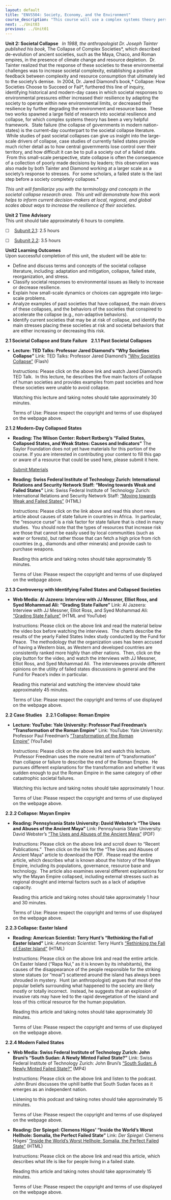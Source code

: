 ```yaml
---
layout: default
title: "ENVS504: Society, Economy, and the Environment"
course_description: "This course will use a complex systems theory perspective to investigate how coupled human-environment systems interact to either increase or decrease their risk of collapse. This complex systems approach works across many disciplines, so that human-environment linkages can be understood from sociological, environmental science, and economic viewpoints."
next: ../Unit03
previous: ../Unit01
---
```

**Unit 2: Societal Collapse** <span id="2"></span> 
*In 1988, the anthropologist Dr. Joseph Tainter published his book,* The
Collapse of Complex Societies*, which described de-evolution of ancient
societies, such as the Maya, Chaco, and Roman empires, in the presence
of climate change and resource depletion.  Dr. Tainter realized that the
response of these societies to these environmental challenges was to
increase societal complexity, establishing a positive feedback between
complexity and resource consumption that ultimately led to the society’s
demise.  In 2004, Dr. Jared Diamond’s book,* Collapse: How Societies
Choose to Succeed or Fail*, furthered this line of inquiry, identifying
historical and modern-day cases in which societal responses to
environmental pressures either increased their resilience by adapting
the society to operate within new environmental limits, or decreased
their resilience by further degrading the environment and resource base.
 These two works spawned a large field of research into societal
resilience and collapse, for which complex systems theory has been a
very helpful framework.  State failure (the collapse of governments in
modern nation-states) is the current-day counterpart to the societal
collapse literature.  While studies of past societal collapses can give
us insight into the large-scale drivers of collapse, case studies of
currently failed states provide much richer detail as to how central
governments lose control over their territory, and how difficult it can
be to pull a society out of a failed state.  From this small-scale
perspective, state collapse is often the consequence of a collection of
poorly made decisions by leaders; this observation was also made by both
Tainter and Diamond working at a larger scale as a society’s response to
stresses.  For some scholars, a failed state is the last step before a
society completely collapses.*  
  
 *This unit will familiarize you with the terminology and concepts in
the societal collapse research area.  This unit will demonstrate how
this work helps to inform current decision-makers at local, regional,
and global scales about ways to increase the resilience of their
societies.*

**Unit 2 Time Advisory**  
This unit should take approximately 6 hours to complete.  
  
 ☐    [Subunit 2.1](http://www.saylor.org/courses/envs504/#2.1): 2.5
hours  
  
 ☐    [Subunit 2.2](http://www.saylor.org/courses/envs504/#2.2): 3.5
hours

**Unit2 Learning Outcomes**  
Upon successful completion of this unit, the student will be able to:
-   Define and discuss terms and concepts of the societal collapse
    literature, including: adaptation and mitigation, collapse, failed
    state, reorganization, and stress.
-   Classify societal responses to environmental issues as likely to
    increase or decrease resilience.
-   Explain how small-scale dynamics or choices can aggregate into
    large-scale problems.
-   Analyze examples of past societies that have collapsed, the main
    drivers of these collapses, and the behaviors of the societies that
    conspired to accelerate the collapse (e.g., non-adaptive behaviors).
-   Identify current societies that may be at risk of collapse, and
    identify the main stresses placing these societies at risk and
    societal behaviors that are either increasing or decreasing this
    risk.

**2.1 Societal Collapse and State Failure** <span id="2.1"></span> 
**2.1.1 Past Societal Collapses** <span id="2.1.1"></span> 
-   **Lecture: TED Talks: Professor Jared Diamond’s “Why Societies
    Collapse”**
    Link: TED Talks: Professor Jared Diamond’s [“Why Societies
    Collapse”](http://www.ted.com/talks/jared_diamond_on_why_societies_collapse.html) (Flash)  
      
     Instructions: Please click on the above link and watch Jared
    Diamond’s TED Talk.  In this lecture, he describes the five main
    factors of collapse of human societies and provides examples from
    past societies and how these societies were unable to avoid
    collapse.  
      
     Watching this lecture and taking notes should take approximately 30
    minutes.  
      
     Terms of Use: Please respect the copyright and terms of use
    displayed on the webpage above.

**2.1.2 Modern-Day Collapsed States** <span id="2.1.2"></span> 
-   **Reading: The Wilson Center: Robert Rotberg’s “Failed States,
    Collapsed States, and Weak States: Causes and Indicators”**
    The Saylor Foundation does not yet have materials for this portion
    of the course. If you are interested in contributing your content to
    fill this gap or aware of a resource that could be used here, please
    submit it here.

    [Submit Materials](/contribute/)

-   **Reading: Swiss Federal Institute of Technology Zurich:
    International Relations and Security Network Staff: “Moving towards
    Weak and Failed States”**
    Link: Swiss Federal Institute of Technology Zurich: International
    Relations and Security Network Staff: [“Moving towards Weak and
    Failed
    States”](http://www.isn.ethz.ch/isn/Digital-Library/Special-Feature/Detail?lng=en&id=143293&tabid=1452420697&contextid774=143293&contextid775=143290) (HTML)  
      
     Instructions: Please click on the link above and read this short
    news article about causes of state failure in countries in Africa.
     In particular, the “resource curse” is a risk factor for state
    failure that is cited in many studies.  You should note that the
    types of resources that increase risk are those that cannot be
    easily used by local communities (such as water or forests), but
    rather those that can fetch a high price from rich countries (e.g.,
    diamonds and other minerals) and provide cash to purchase weapons.  
      
     Reading this article and taking notes should take approximately 15
    minutes.  
      
     Terms of Use: Please respect the copyright and terms of use
    displayed on the webpage above.

**2.1.3 Controversy with Identifying Failed States and Collapsed
Societies** <span id="2.1.3"></span> 
-   **Web Media: Al Jazeera: Interview with JJ Messner, Elliot Ross, and
    Syed Mohammad Ali: “Grading State Failure”**
    Link: Al Jazeera: Interview with JJ Messner, Elliot Ross, and Syed
    Mohammad Ali: [“Grading State
    Failure”](https://web.archive.org/web/20130701002413/http://stream.aljazeera.com/story/grading-state-failure-0022317) (HTML
    and YouTube)  
      
     Instructions: Please click on the above link and read the material
    below the video box before watching the interviews.  The charts
    describe the results of the yearly Failed States Index study
    conducted by the Fund for Peace.  The methodology that the
    organization uses has been accused of having a Western bias, as
    Western and developed countries are consistently ranked more highly
    than other nations.  Then, click on the play button for the video,
    and watch the interviews with JJ Messner, Elliot Ross, and Syed
    Mohammad Ali.  The interviewees provide different opinions on the
    utility of failed states discussions in general and the Fund for
    Peace’s index in particular.  
      
     Reading this material and watching the interview should take
    approximately 45 minutes.  
      
     Terms of Use: Please respect the copyright and terms of use
    displayed on the webpage above.

**2.2 Case Studies** <span id="2.2"></span> 
**2.2.1 Collapse: Roman Empire** <span id="2.2.1"></span> 
-   **Lecture: YouTube: Yale University: Professor Paul Freedman’s
    “Transformation of the Roman Empire”**
    Link: YouTube: Yale University: Professor Paul Freedman’s
    [“Transformation of the Roman
    Empire”](http://www.youtube.com/watch?v=7_ssRpso9e8&list=EC77A337915A76F660&index=6&feature=plpp_video) (YouTube)  
      
     Instructions: Please click on the above link and watch this
    lecture.  Professor Freedman uses the more neutral term of
    “transformation” than collapse or failure to describe the end of the
    Roman Empire.  He pursues different explanations for the
    transformation and whether it was sudden enough to put the Roman
    Empire in the same category of other catastrophic societal
    failures.  
      
     Watching this lecture and taking notes should take approximately 1
    hour.  
      
     Terms of Use: Please respect the copyright and terms of use
    displayed on the webpage above.

**2.2.2 Collapse: Mayan Empire** <span id="2.2.2"></span> 
-   **Reading: Pennsylvania State University: David Webster’s “The Uses
    and Abuses of the Ancient Maya”**
    Link: Pennsylvania State University: David Webster’s [“The Uses and
    Abuses of the Ancient
    Maya”](http://web.archive.org/web/20120120033927/http://www.anthro.psu.edu/faculty_staff/docs/Webster_GermanyMaya.pdf) (PDF)  
      
     Instructions: Please click on the above link and scroll down to
    “Recent Publications.”  Then click on the link for the “The Uses and
    Abuses of Ancient Maya” article to download the PDF.  Please read
    the entire article, which describes what is known about the history
    of the Mayan Empire, including its populations, governance, resource
    base and technology.  The article also examines several different
    explanations for why the Mayan Empire collapsed, including external
    stresses such as regional drought and internal factors such as a
    lack of adaptive capacity.  
      
     Reading this article and taking notes should take approximately 1
    hour and 30 minutes.  
      
     Terms of Use: Please respect the copyright and terms of use
    displayed on the webpage above.

**2.2.3 Collapse: Easter Island** <span id="2.2.3"></span> 
-   **Reading: American Scientist: Terry Hunt’s “Rethinking the Fall of
    Easter Island”**
    Link: *American Scientist*: Terry Hunt’s [“Rethinking the Fall of
    Easter
    Island”](https://www.americanscientist.org/issues/feature/rethinking-the-fall-of-easter-island/1) (HTML)  
      
     Instructions: Please click on the above link and read the entire
    article.  On Easter Island (“Rapa Nui,” as it is known by its
    inhabitants), the causes of the disappearance of the people
    responsible for the striking stone statues (or “moai”) scattered
    around the island has always been shrouded in mystery.  Hunt (an
    anthropologist) argues that most of the popular beliefs surrounding
    what happened to the society are likely mostly or totally incorrect.
     Instead, he suggests that an explosion of invasive rats may have
    led to the rapid devegetation of the island and loss of this
    critical resource for the human population.  
      
     Reading this article and taking notes should take approximately 30
    minutes.  
      
     Terms of Use: Please respect the copyright and terms of use
    displayed on the webpage above.

**2.2.4 Modern Failed States** <span id="2.2.4"></span> 
-   **Web Media: Swiss Federal Institute of Technology Zurich: John
    Bruni’s “South Sudan: A Newly Minted Failed State?”**
    Link: Swiss Federal Institute of Technology Zurich: John Bruni’s
    [“South Sudan: A Newly Minted Failed
    State?”](http://vimeo.com/44367110) (MP4)  
      
     Instructions: Please click on the above link and listen to the
    podcast.  John Bruni discusses the uphill battle that South Sudan
    faces as it emerges as an independent nation.  
      
     Listening to this podcast and taking notes should take
    approximately 15 minutes.  
      
     Terms of Use: Please respect the copyright and terms of use
    displayed on the webpage above.

-   **Reading: Der Spiegel: Clemens Höges’ “Inside the World’s Worst
    Hellhole: Somalia, the Perfect Failed State”**
    Link: *Der Spiegel*: Clemens Höges’ [“Inside the World’s Worst
    Hellhole: Somalia, the Perfect Failed
    State”](http://www.spiegel.de/international/world/inside-the-world-s-worst-hellhole-somalia-the-perfect-failed-state-a-695224.html) (HTML)  
      
     Instructions: Please click on the above link and read this article,
    which describes what life is like for people living in a failed
    state.  
      
     Reading this article and taking notes should take approximately 15
    minutes.  
      
     Terms of Use: Please respect the copyright and terms of use
    displayed on the webpage above.


